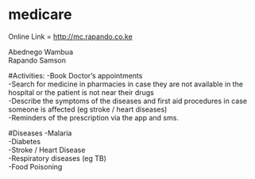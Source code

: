 # medicare

Online Link = http://mc.rapando.co.ke

Abednego Wambua
<br />
Rapando Samson

#Activities:
-Book Doctor’s appointments<br />
-Search for medicine in pharmacies in case they are not available in the hospital or the patient is not near their drugs<br />
-Describe the symptoms of the diseases and first aid procedures in case someone is affected (eg stroke / heart diseases)<br />
-Reminders of the prescription via the app and sms.<br />

#Diseases
-Malaria<br />
-Diabetes<br />
-Stroke / Heart Disease<br />
-Respiratory diseases (eg TB)<br />
-Food Poisoning <br />
